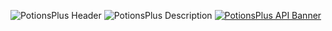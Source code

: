 ![PotionsPlus Header](https://noobtrap.eu/images/crystallights/potionsplushead.png)
![PotionsPlus Description](https://noobtrap.eu/images/crystallights/potionsplusbody2.png)
[![PotionsPlus API Banner](https://noobtrap.eu/images/crystallights/potionsplusfooter.png)](https://discord.gg/mbkPcvu9ax)